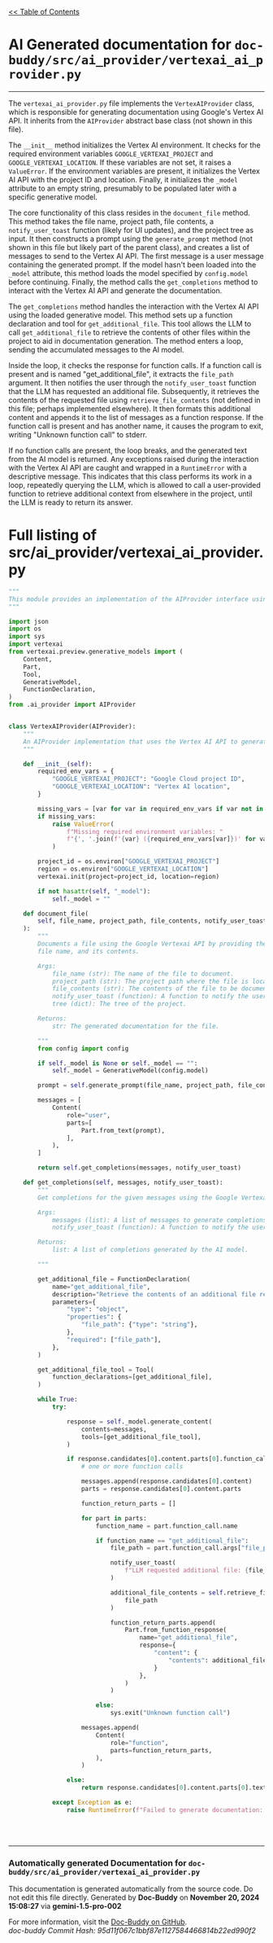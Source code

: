 [<< Table of Contents](../../index.md)

# AI Generated documentation for `doc-buddy/src/ai_provider/vertexai_ai_provider.py`
---
The `vertexai_ai_provider.py` file implements the `VertexAIProvider` class, which is responsible for generating documentation using Google's Vertex AI API.  It inherits from the `AIProvider` abstract base class (not shown in this file).

The `__init__` method initializes the Vertex AI environment. It checks for the required environment variables `GOOGLE_VERTEXAI_PROJECT` and `GOOGLE_VERTEXAI_LOCATION`. If these variables are not set, it raises a `ValueError`.  If the environment variables are present, it initializes the Vertex AI API with the project ID and location.  Finally, it initializes the `_model` attribute to an empty string, presumably to be populated later with a specific generative model.

The core functionality of this class resides in the `document_file` method. This method takes the file name, project path, file contents, a `notify_user_toast` function (likely for UI updates), and the project tree as input. It then constructs a prompt using the `generate_prompt` method (not shown in this file but likely part of the parent class), and creates a list of messages to send to the Vertex AI API.  The first message is a user message containing the generated prompt. If the model hasn't been loaded into the  `_model` attribute, this method loads the model specified by `config.model` before continuing.  Finally, the method calls the `get_completions` method to interact with the Vertex AI API and generate the documentation.

The `get_completions` method handles the interaction with the Vertex AI API using the loaded generative model.  This method sets up a function declaration and tool for `get_additional_file`. This tool allows the LLM to call `get_additional_file` to retrieve the contents of other files within the project to aid in documentation generation. The method enters a loop, sending the accumulated messages to the AI model.

Inside the loop, it checks the response for function calls.  If a function call is present and is named "get_additional_file", it extracts the `file_path` argument. It then notifies the user through the `notify_user_toast` function that the LLM has requested an additional file. Subsequently, it retrieves the contents of the requested file using `retrieve_file_contents` (not defined in this file; perhaps implemented elsewhere).  It then formats this additional content and appends it to the list of messages as a function response.  If the function call is present and has another name, it causes the program to exit, writing "Unknown function call" to stderr.

If no function calls are present, the loop breaks, and the generated text from the AI model is returned.  Any exceptions raised during the interaction with the Vertex AI API are caught and wrapped in a `RuntimeError` with a descriptive message.  This indicates that this class performs its work in a loop, repeatedly querying the LLM, which is allowed to call a user-provided function to retrieve additional context from elsewhere in the project, until the LLM is ready to return its answer.

# Full listing of src/ai_provider/vertexai_ai_provider.py
```python
"""
This module provides an implementation of the AIProvider interface using the Vertex AI API.
"""

import json
import os
import sys
import vertexai
from vertexai.preview.generative_models import (
    Content,
    Part,
    Tool,
    GenerativeModel,
    FunctionDeclaration,
)
from .ai_provider import AIProvider


class VertexAIProvider(AIProvider):
    """
    An AIProvider implementation that uses the Vertex AI API to generate content.
    """

    def __init__(self):
        required_env_vars = {
            "GOOGLE_VERTEXAI_PROJECT": "Google Cloud project ID",
            "GOOGLE_VERTEXAI_LOCATION": "Vertex AI location",
        }

        missing_vars = [var for var in required_env_vars if var not in os.environ]
        if missing_vars:
            raise ValueError(
                f"Missing required environment variables: "
                f"{', '.join(f'{var} ({required_env_vars[var]})' for var in missing_vars)}"
            )

        project_id = os.environ["GOOGLE_VERTEXAI_PROJECT"]
        region = os.environ["GOOGLE_VERTEXAI_LOCATION"]
        vertexai.init(project=project_id, location=region)

        if not hasattr(self, "_model"):
            self._model = ""

    def document_file(
        self, file_name, project_path, file_contents, notify_user_toast, tree
    ):
        """
        Documents a file using the Google Vertexai API by providing the file path,
        file name, and its contents.

        Args:
            file_name (str): The name of the file to document.
            project_path (str): The project path where the file is located.
            file_contents (str): The contents of the file to be documented.
            notify_user_toast (function): A function to notify the user with a toast message.
            tree (dict): The tree of the project.

        Returns:
            str: The generated documentation for the file.

        """
        from config import config

        if self._model is None or self._model == "":
            self._model = GenerativeModel(config.model)

        prompt = self.generate_prompt(file_name, project_path, file_contents, tree)

        messages = [
            Content(
                role="user",
                parts=[
                    Part.from_text(prompt),
                ],
            ),
        ]

        return self.get_completions(messages, notify_user_toast)

    def get_completions(self, messages, notify_user_toast):
        """
        Get completions for the given messages using the Google Vertexai API.

        Args:
            messages (list): A list of messages to generate completions for.
            notify_user_toast (function): A function to notify the user with a toast message.

        Returns:
            list: A list of completions generated by the AI model.

        """

        get_additional_file = FunctionDeclaration(
            name="get_additional_file",
            description="Retrieve the contents of an additional file required for documentation.",
            parameters={
                "type": "object",
                "properties": {
                    "file_path": {"type": "string"},
                },
                "required": ["file_path"],
            },
        )

        get_additional_file_tool = Tool(
            function_declarations=[get_additional_file],
        )

        while True:
            try:

                response = self._model.generate_content(
                    contents=messages,
                    tools=[get_additional_file_tool],
                )

                if response.candidates[0].content.parts[0].function_call is not None:
                    # one or more function calls

                    messages.append(response.candidates[0].content)
                    parts = response.candidates[0].content.parts

                    function_return_parts = []

                    for part in parts:
                        function_name = part.function_call.name

                        if function_name == "get_additional_file":
                            file_path = part.function_call.args["file_path"]

                            notify_user_toast(
                                f"LLM requested additional file: {file_path}"
                            )

                            additional_file_contents = self.retrieve_file_contents(
                                file_path
                            )

                            function_return_parts.append(
                                Part.from_function_response(
                                    name="get_additional_file",
                                    response={
                                        "content": {
                                            "contents": additional_file_contents
                                        }
                                    },
                                )
                            )

                        else:
                            sys.exit("Unknown function call")

                    messages.append(
                        Content(
                            role="function",
                            parts=function_return_parts,
                        ),
                    )

                else:
                    return response.candidates[0].content.parts[0].text

            except Exception as e:
                raise RuntimeError(f"Failed to generate documentation: {str(e)}") from e

```
<br>
<br>


---
### Automatically generated Documentation for `doc-buddy/src/ai_provider/vertexai_ai_provider.py`
This documentation is generated automatically from the source code. Do not edit this file directly.
Generated by **Doc-Buddy** on **November 20, 2024 15:08:27** via **gemini-1.5-pro-002**

For more information, visit the [Doc-Buddy on GitHub](https://github.com/scott-r-lindsey/doc-buddy).  
*doc-buddy Commit Hash: 95d11f067c1bbf87e1127584466814b22ed990f2*
